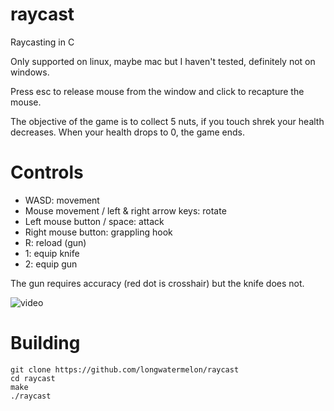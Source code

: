# raycast
Raycasting in C

Only supported on linux, maybe mac but I haven't tested, definitely not on windows.

Press esc to release mouse from the window and click to recapture the mouse.

The objective of the game is to collect 5 nuts, if you touch shrek your health decreases. When your health drops to 0, the game ends.

# Controls
* WASD: movement
* Mouse movement / left & right arrow keys: rotate
* Left mouse button / space: attack
* Right mouse button: grappling hook
* R: reload (gun)
* 1: equip knife
* 2: equip gun

The gun requires accuracy (red dot is crosshair) but the knife does not.

![video](https://user-images.githubusercontent.com/73869536/135770853-ab2b7e44-722b-434a-96fb-0eb601770f44.gif)

# Building

```
git clone https://github.com/longwatermelon/raycast
cd raycast
make
./raycast
```
